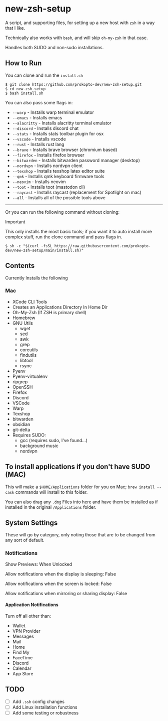 # new-zsh-setup
A script, and supporting files, for setting up a new host with `zsh` in a way that I like.

Technically also works with `bash`, and will skip `oh-my-zsh` in that case.

Handles both SUDO and non-sudo installations.

## How to Run

You can clone and run the `install.sh`

```shell
$ git clone https://github.com/prokopto-dev/new-zsh-setup.git
$ cd new-zsh-setup
$ bash install.sh
```

You can also pass some flags in:

- `--warp` - Installs warp terminal emulator
- `--emacs` - Installs emacs
- `--alacritty` - Installs alacritty terminal emulator
- `--discord` - Installs discord chat
- `--stats` - Installs stats toolbar plugin for osx
- `--vscode` - Installs vscode
- `--rust` - Installs rust lang
- `--brave` - Installs brave browser (chromium based)
- `--firefox` - Installs firefox browser
- `--bitwarden` - Installs bitwarden password manager (desktop)
- `--nordvpn` - Installs nordvpn client
- `--texshop` - Installs texshop latex editor suite
- `--qmk` - Installs qmk keyboard firmware tools
- `--neovim` - Installs neovim
- `--toot` - Installs toot (mastodon cli)
- `--raycast` - Installs raycast (replacement for Spotlight on mac)
- `--all` - Installs all of the possible tools above

---

Or you can run the following command without cloning:

> [!IMPORTANT]
> This only installs the most basic tools; if you want it to auto install more complex stuff, run the clone command and pass flags in.

```shell
$ sh -c "$(curl -fsSL https://raw.githubusercontent.com/prokopto-dev/new-zsh-setup/main/install.sh)"
```

## Contents

Currently Installs the following

### Mac

- XCode CLI Tools
- Creates an Applications Directory In Home Dir
- Oh-My-Zsh (If ZSH is primary shell)
- Homebrew
- GNU Utils
    - wget
    - sed
    - awk
    - grep
    - coreutils
    - findutils
    - libtool
    - rsync
- Pyenv
- Pyenv-virtualenv
- ripgrep
- OpenSSH
- Firefox
- Discord
- VSCode
- Warp
- Texshop
- bitwarden
- obsidian
- git-delta
- Requires SUDO:
    - gcc (requires sudo, I've found...)
    - background music
    - nordvpn

## To install applications if you don't have SUDO (MAC)

This will make a `$HOME/Applications` folder for you on Mac; `brew install --cask` commands will install to this folder.

You can also drag any `.dmg` Files into here and have them be installed as if installed in the original `/Applications` folder.

## System Settings

These will go by category, only noting those that are to be changed from any sort of default.

### Notifications

Show Previews: When Unlocked

Allow notifications when the display is sleeping: False

Allow notifications when the screen is locked: False

Allow notifications when mirroring or sharing display: False

#### Application Notifications

Turn off all other than:
- Wallet
- VPN Provider
- Messages
- Mail
- Home
- Find My
- FaceTime
- Discord
- Calendar
- App Store

## TODO

- [ ] Add `.ssh` config changes
- [ ] Add Linux installation functions
- [ ] Add some testing or robustness
